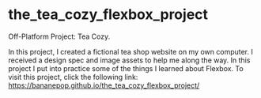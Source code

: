 # the_tea_cozy_flexbox_project
Off-Platform Project: Tea Cozy.

In this project, I created a fictional tea shop website on my own computer.  I received a design spec and image assets to help me along the way. In this project I put into practice some of the things I learned about Flexbox.
To visit this project, click the following link: https://bananepop.github.io/the_tea_cozy_flexbox_project/
